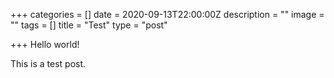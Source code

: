 +++
categories = []
date = 2020-09-13T22:00:00Z
description = ""
image = ""
tags = []
title = "Test"
type = "post"

+++
Hello world!

This is a test post.